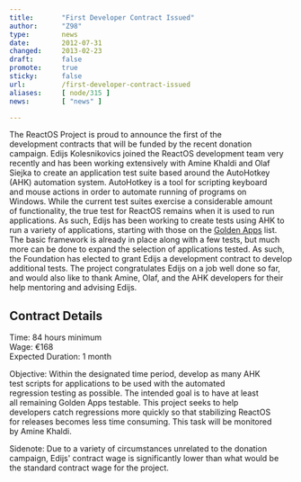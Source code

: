 ```yaml
---
title:       "First Developer Contract Issued"
author:      "Z98"
type:        news
date:        2012-07-31
changed:     2013-02-23
draft:       false
promote:     true
sticky:      false
url:         /first-developer-contract-issued
aliases:     [ node/315 ]
news:        [ "news" ]

---
```


<p>The ReactOS Project is proud to announce the first of the development&nbsp;contracts that will be funded by the recent donation campaign. Edijs&nbsp;Kolesnikovics joined the ReactOS development team very recently and&nbsp;has been working extensively with Amine Khaldi and Olaf Siejka to&nbsp;create an application test suite based around the AutoHotkey (AHK)&nbsp;automation system. AutoHotkey is a tool for scripting keyboard and&nbsp;mouse actions in order to automate running of programs on Windows.&nbsp;While the current test suites exercise a considerable amount of&nbsp;functionality, the true test for ReactOS remains when it is used to&nbsp;run applications. As such, Edijs has been working to create tests&nbsp;using AHK to run a variety of applications, starting with those on the&nbsp;<a href="../wiki/Testing_Central#GOLDENAPPS">Golden Apps</a> list. The basic framework is already in place along with a&nbsp;few tests, but much more can be done to expand the selection of&nbsp;applications tested. As such, the Foundation has elected to grant&nbsp;Edijs a development contract to develop additional tests. The project&nbsp;congratulates Edijs on a job well done so far, and would also like to&nbsp;thank Amine, Olaf, and the AHK developers for their help mentoring and&nbsp;advising Edijs.</p>
<h2>Contract Details</h2>
<p>Time: 84 hours minimum<br />Wage: &euro;168<br />Expected Duration: 1 month</p>
<p>Objective: Within the designated time period, develop as many AHK test&nbsp;scripts for applications to be used with the automated regression&nbsp;testing as possible. The intended goal is to have at least all&nbsp;remaining Golden Apps testable. This project seeks to help developers&nbsp;catch regressions more quickly so that stabilizing ReactOS for&nbsp;releases becomes less time consuming. This task will be monitored by&nbsp;Amine Khaldi.</p>
<p>Sidenote: Due to a variety of circumstances unrelated to the donation campaign, Edijs' contract wage is significantly lower than what would be the standard contract wage for the project.</p>
<p>&nbsp;</p>
